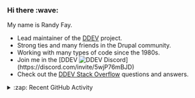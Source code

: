 
<h3>Hi there :wave:</h3>

My name is Randy Fay.

- Lead maintainer of the [DDEV](https://github.com/ddev/ddev) project.
- Strong ties and many friends in the Drupal community.
- Working with many types of code since the 1980s.
- Join me in the [DDEV ![DDEV Discord](https://img.shields.io/discord/664580571770388500?color=7289da&label=discord&logo=discord&logoColor=white_)](https://discord.com/invite/5wjP76mBJD)
- Check out the [DDEV Stack Overflow](https://stackoverflow.com/tags/ddev) questions and answers.

<details>
  <summary>:zap: Recent GitHub Activity</summary>

<!--RECENT_ACTIVITY:start-->
1. 🎉 Merged PR [#261](https://github.com/ddev/ddev.com/pull/261) in [ddev/ddev.com](https://github.com/ddev/ddev.com)<br>
2. 🎉 Merged PR [#262](https://github.com/ddev/ddev.com/pull/262) in [ddev/ddev.com](https://github.com/ddev/ddev.com)<br>
3. 👍 Approved [#63](https://github.com/ddev/ddev-addon-template/pull/63#pullrequestreview-2376897340) in [ddev/ddev-addon-template](https://github.com/ddev/ddev-addon-template)<br>
4. 👍 Approved [#64](https://github.com/ddev/ddev-addon-template/pull/64#pullrequestreview-2376896819) in [ddev/ddev-addon-template](https://github.com/ddev/ddev-addon-template)<br>
5. 💬 Commented on [#6626](https://github.com/ddev/ddev/pull/6626#discussion_r1805756260) in [ddev/ddev](https://github.com/ddev/ddev)<br>
6. 🔴 Requested changes in [#6626](https://github.com/ddev/ddev/pull/6626#pullrequestreview-2376835171) in [ddev/ddev](https://github.com/ddev/ddev)<br>
7. 💪 Opened PR [#262](https://github.com/ddev/ddev.com/pull/262) in [ddev/ddev.com](https://github.com/ddev/ddev.com)<br>
8. 💬 Commented on [#6626](https://github.com/ddev/ddev/pull/6626#issuecomment-2420705547) in [ddev/ddev](https://github.com/ddev/ddev)<br>
9. 💬 Commented on [#6565](https://github.com/ddev/ddev/pull/6565#issuecomment-2420700916) in [ddev/ddev](https://github.com/ddev/ddev)<br>
10. 💪 Opened PR [#261](https://github.com/ddev/ddev.com/pull/261) in [ddev/ddev.com](https://github.com/ddev/ddev.com)<br>
11. 💬 Commented on [#22](https://github.com/blankse/ddev-pdfreactor/issues/22#issuecomment-2420649064) in [blankse/ddev-pdfreactor](https://github.com/blankse/ddev-pdfreactor)<br>
12. 👍 Approved [#6625](https://github.com/ddev/ddev/pull/6625#pullrequestreview-2376309872) in [ddev/ddev](https://github.com/ddev/ddev)<br>
13. 💬 Commented on [#2414](https://github.com/docker/hub-feedback/issues/2414#issuecomment-2420501066) in [docker/hub-feedback](https://github.com/docker/hub-feedback)<br>
14. 💬 Commented on [#22](https://github.com/blankse/ddev-pdfreactor/issues/22#issuecomment-2420237307) in [blankse/ddev-pdfreactor](https://github.com/blankse/ddev-pdfreactor)<br>
15. ✔️ Closed issue [#22](https://github.com/blankse/ddev-pdfreactor/issues/22) in [blankse/ddev-pdfreactor](https://github.com/blankse/ddev-pdfreactor)<br>
16. 🎉 Merged PR [#6622](https://github.com/ddev/ddev/pull/6622) in [ddev/ddev](https://github.com/ddev/ddev)<br>
17. 👍 Approved [#6624](https://github.com/ddev/ddev/pull/6624#pullrequestreview-2375944993) in [ddev/ddev](https://github.com/ddev/ddev)<br>
18. 💬 Commented on [#22](https://github.com/ddevl/ddev-pdfreactor/issues/22#issuecomment-2420157726) in [ddevl/ddev-pdfreactor](https://github.com/ddevl/ddev-pdfreactor)<br>
19. 💬 Commented on [#6570](https://github.com/ddev/ddev/pull/6570#issuecomment-2420007231) in [ddev/ddev](https://github.com/ddev/ddev)<br>
20. ❗️ Opened issue [#6623](https://github.com/ddev/ddev/issues/6623) in [ddev/ddev](https://github.com/ddev/ddev)<br>
<!--RECENT_ACTIVITY:end-->

</details>
